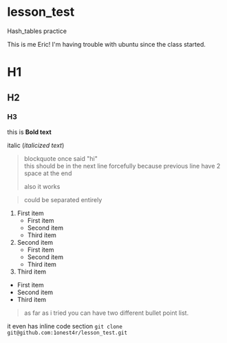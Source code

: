 # lesson_test
Hash_tables practice 

This is me Eric! I'm having trouble with ubuntu since the 
class started.

# H1
## H2
### H3

this is **Bold text**

italic (*italicized text*)

> blockquote once said "hi"  
> this should be in the next line forcefully because previous line have 2 space at the end
>
>also it works

>could be separated entirely

1. First item 
   - First item
   - Second item
   - Third item
2. Second item
   - First item
   - Second item
   - Third item
3. Third item
- First item
- Second item
- Third item

>as far as i tried you can have two different bullet point list.

it even has inline code section
`git clone git@github.com:1onest4r/lesson_test.git`